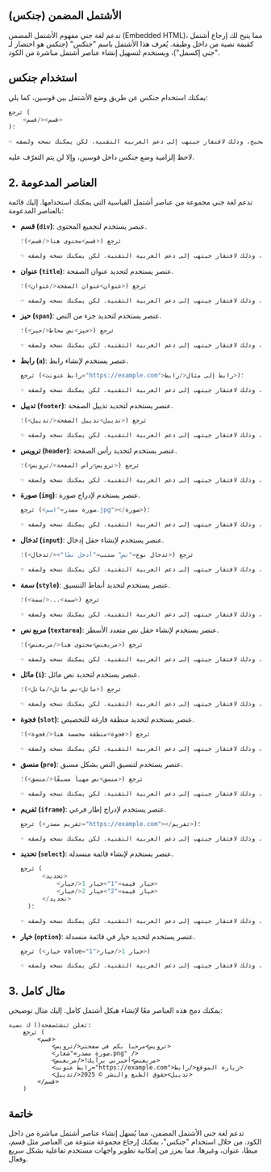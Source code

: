 ## الأشتمل المضمن (جنكس)

تدعم لغة جني مفهوم الأشتمل المضمن (Embedded HTML)، مما يتيح لك إرجاع أشتمل كقيمة نصية من داخل وظيفة. يُعرف هذا الأشتمل باسم "جنكس" (جنكس هو اختصار لـ "جني إكسمل")، ويستخدم لتسهيل إنشاء عناصر أشتمل مباشرة من الكود. 

## استخدام جنكس

يمكنك استخدام جنكس عن طريق وضع الأشتمل بين قوسين، كما يلي:

```python
ئرجع (
	<قسم></قسم>
)؛

☜ هام: الكود أعلاه لا يعرض بشكل صحيح، وذلك لافتقار جيتهب إلى دعم العربية التقنية. لكن يمكنك نسخه ولصقه.
```

لاحظ إلزامية وضع جنكس داخل قوسين، وإلا لن يتم التعرّف عليه.

## 2. العناصر المدعومة

تدعم لغة جني مجموعة من عناصر أشتمل القياسية التي يمكنك استخدامها. إليك قائمة بالعناصر المدعومة:

- **قسم (`div`)**: عنصر يستخدم لتجميع المحتوى.
  
  ```python
  ئرجع (<قسم>محتوى هنا</قسم>)؛
  
  ☜ هام: الكود أعلاه لا يعرض بشكل صحيح، وذلك لافتقار جيتهب إلى دعم العربية التقنية. لكن يمكنك نسخه ولصقه.
  ```

- **عنوان (`title`)**: عنصر يستخدم لتحديد عنوان الصفحة.

  ```python
  ئرجع (<عنوان>عنوان الصفحة</عنوان>)؛
  
  ☜ هام: الكود أعلاه لا يعرض بشكل صحيح، وذلك لافتقار جيتهب إلى دعم العربية التقنية. لكن يمكنك نسخه ولصقه.
  ```

- **حيز (`span`)**: عنصر يستخدم لتحديد جزء من النص.

  ```python
  ئرجع (<حيز>نص محاط</حيز>)؛
  
  ☜ هام: الكود أعلاه لا يعرض بشكل صحيح، وذلك لافتقار جيتهب إلى دعم العربية التقنية. لكن يمكنك نسخه ولصقه.
  ```

- **رابط (`a`)**: عنصر يستخدم لإنشاء رابط.

  ```python
  ئرجع (<رابط عنونت="https://example.com">رابط إلى مثال</رابط>)؛
  
  ☜ هام: الكود أعلاه لا يعرض بشكل صحيح، وذلك لافتقار جيتهب إلى دعم العربية التقنية. لكن يمكنك نسخه ولصقه.
  ```

- **تدييل (`footer`)**: عنصر يستخدم لتحديد تذييل الصفحة.

  ```python
  ئرجع (<تدييل>تذييل الصفحة</تدييل>)؛
  
  ☜ هام: الكود أعلاه لا يعرض بشكل صحيح، وذلك لافتقار جيتهب إلى دعم العربية التقنية. لكن يمكنك نسخه ولصقه.
  ```

- **ترويس (`header`)**: عنصر يستخدم لتحديد رأس الصفحة.

  ```python
  ئرجع (<ترويس>رأس الصفحة</ترويس>)؛
  
  ☜ هام: الكود أعلاه لا يعرض بشكل صحيح، وذلك لافتقار جيتهب إلى دعم العربية التقنية. لكن يمكنك نسخه ولصقه.
  ```

- **صورة (`img`)**: عنصر يستخدم لإدراج صورة.

  ```python
  ئرجع (<صورة مصدر="اسم.jpg"></صورة>)؛
  
  ☜ هام: الكود أعلاه لا يعرض بشكل صحيح، وذلك لافتقار جيتهب إلى دعم العربية التقنية. لكن يمكنك نسخه ولصقه.
  ```

- **ئدخال (`input`)**: عنصر يستخدم لإنشاء حقل إدخال.

  ```python
  ئرجع (<ئدخال نوع="نص" ستنب="أدخل نصًا"></ئدخال>)؛
  
  ☜ هام: الكود أعلاه لا يعرض بشكل صحيح، وذلك لافتقار جيتهب إلى دعم العربية التقنية. لكن يمكنك نسخه ولصقه.
  ```

- **سمة (`style`)**: عنصر يستخدم لتحديد أنماط التنسيق.

  ```python
  ئرجع (<سمة>...</سمة>)؛
  
  ☜ هام: الكود أعلاه لا يعرض بشكل صحيح، وذلك لافتقار جيتهب إلى دعم العربية التقنية. لكن يمكنك نسخه ولصقه.
  ```

- **مربع نص (`textarea`)**: عنصر يستخدم لإنشاء حقل نص متعدد الأسطر.

  ```python
  ئرجع (<مربعنص>محتوى هنا</مربعنص>)؛
  
  ☜ هام: الكود أعلاه لا يعرض بشكل صحيح، وذلك لافتقار جيتهب إلى دعم العربية التقنية. لكن يمكنك نسخه ولصقه.
  ```

- **مائل (`i`)**: عنصر يستخدم لتحديد نص مائل.

  ```python
  ئرجع (<مائل>نص مائل</مائل>)؛
  
  ☜ هام: الكود أعلاه لا يعرض بشكل صحيح، وذلك لافتقار جيتهب إلى دعم العربية التقنية. لكن يمكنك نسخه ولصقه.
  ```

- **فجوة (`slot`)**: عنصر يستخدم لتحديد منطقة فارغة للتخصيص.

  ```python
  ئرجع (<فجوة>منطقة مخصصة هنا</فجوة>)؛
  
  ☜ هام: الكود أعلاه لا يعرض بشكل صحيح، وذلك لافتقار جيتهب إلى دعم العربية التقنية. لكن يمكنك نسخه ولصقه.
  ```

- **منسق (`pre`)**: عنصر يستخدم لتنسيق النص بشكل مسبق.

  ```python
  ئرجع (<منسق>نص مهيأ مسبقًا</منسق>)؛
  
  ☜ هام: الكود أعلاه لا يعرض بشكل صحيح، وذلك لافتقار جيتهب إلى دعم العربية التقنية. لكن يمكنك نسخه ولصقه.
  ```

- **ئفريم (`iframe`)**: عنصر يستخدم لإدراج إطار فرعي.

  ```python
  ئرجع (<ئفريم مصدر="https://example.com"></ئفريم>)؛
  
  ☜ هام: الكود أعلاه لا يعرض بشكل صحيح، وذلك لافتقار جيتهب إلى دعم العربية التقنية. لكن يمكنك نسخه ولصقه.
  ```

- **تحديد (`select`)**: عنصر يستخدم لإنشاء قائمة منسدلة.

  ```python
  ئرجع (
		<تحديد>
			<خيار قيمة="1">خيار 1</خيار>
			<خيار قيمة="2">خيار 2</خيار>
		</تحديد>
	)؛
  
  ☜ هام: الكود أعلاه لا يعرض بشكل صحيح، وذلك لافتقار جيتهب إلى دعم العربية التقنية. لكن يمكنك نسخه ولصقه.
  ```

- **خيار (`option`)**: عنصر يستخدم لتحديد خيار في قائمة منسدلة.

  ```python
  ئرجع (<خيار value="1">خيار 1</خيار>)
  
  ☜ هام: الكود أعلاه لا يعرض بشكل صحيح، وذلك لافتقار جيتهب إلى دعم العربية التقنية. لكن يمكنك نسخه ولصقه.
  ```

## 3. مثال كامل

يمكنك دمج هذه العناصر معًا لإنشاء هيكل أشتمل كامل. إليك مثال توضيحي:

```جني
ئعلن ئنشئصفحة() ك نصية:
    ئرجع (
        <قسم>
            <ترويس>مرحبا بكم في صفحتي</ترويس>
            <صورة مصدر="شعار.png" />
            <مربعنص>أخبرني برأيك!</مربعنص>
            <رابط عنونت="https://example.com">زيارة الموقع</رابط>
            <تدييل>حقوق الطبع والنشر © 2025</تدييل>
        </قسم>
    )
```

## خاتمة

تدعم لغة جني الأشتمل المضمن، مما يُسهل إنشاء عناصر أشتمل مباشرة من داخل الكود. من خلال استخدام "جنكس"، يمكنك إرجاع مجموعة متنوعة من العناصر مثل قسم، ميطا، عنوان، وغيرها، مما يعزز من إمكانية تطوير واجهات مستخدم تفاعلية بشكل سريع وفعال.